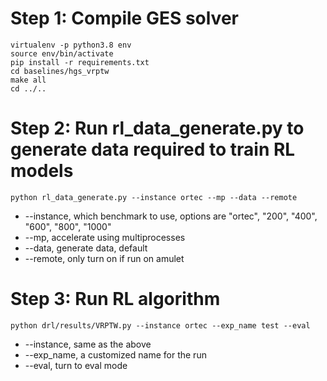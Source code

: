 # Step 1: Compile GES solver
```shell
virtualenv -p python3.8 env
source env/bin/activate
pip install -r requirements.txt
cd baselines/hgs_vrptw
make all
cd ../..
```

# Step 2: Run rl_data_generate.py to generate data required to train RL models
```python rl_data_generate.py --instance ortec --mp --data --remote```
* --instance, which benchmark to use, options are "ortec", "200", "400", "600", "800", "1000"
* --mp, accelerate using multiprocesses
* --data, generate data, default
* --remote, only turn on if run on amulet

# Step 3: Run RL algorithm
```python drl/results/VRPTW.py --instance ortec --exp_name test --eval```
* --instance, same as the above
* --exp_name, a customized name for the run
* --eval, turn to eval mode
